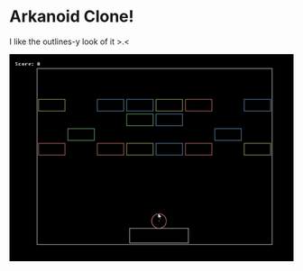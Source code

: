 # Arkanoid Clone!

I like the outlines-y look of it >.<

![ark-demo](https://github.com/nishnat-rishi/arkanoid-clone/blob/master/demo-gifs/ark-demo.gif?raw=true "ark-demo.gif")